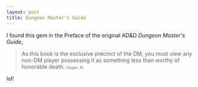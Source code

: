 ```yaml
---
layout: post
title: Dungeon Master's Guide
---
```


I found this gem in the Preface of the original AD&D _Dungeon Master's Guide_,

> As this book is the exclusive precinct of the DM, you must view any non-DM player possessing it as something less than worthy of honorable death. <span style="font-size: 65%;">(Gygax, 8)</span>

lol!
